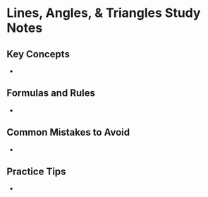 # Lines, Angles, & Triangles Study Notes

## Key Concepts

- 

## Formulas and Rules

- 

## Common Mistakes to Avoid

- 

## Practice Tips

- 

